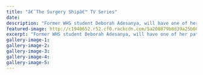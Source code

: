 ```yaml
---
title: "â€˜The Surgery Shipâ€™ TV Series"
date: 
description: "Former WHS student Deborah Adesanya, will have one of her patients feature in the upcoming TV series â€˜The Surgery Shipâ€™ screening on National Geographic.."
featured-image: http://c1940652.r52.cf0.rackcdn.com/5a208879b8d39a25b6000c38/Deborah-Adesanya-RCP-Nov.jpg
excerpt: "Former WHS student Deborah Adesanya, will have one of her patients feature in the upcoming TV series â€˜The Surgery Shipâ€™ screening on National Geographic."
gallery-image-1: 
gallery-image-2: 
gallery-image-3: 
gallery-image-4: 
gallery-image-5: 
---
```


